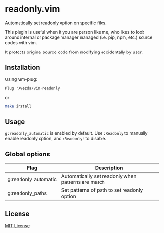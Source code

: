 # readonly.vim
Automatically set readonly option on specific files.

This plugin is useful when if you are person like me,
who likes to look around internal or package manager managed (i.e. pip, npm, etc.)
source codes with vim.

It protects original source code from modifying accidentally by user.


## Installation

Using vim-plug:
```vim
Plug 'Xvezda/vim-readonly'
```

or

```sh
make install
```

## Usage

`g:readonly_automatic` is enabled by default.
Use `:Readonly` to manually enable readonly option, and `:Readonly!` to disable.


## Global options

| Flag                 | Description                                        |
| -------------------- | -------------------------------------------------- |
| g:readonly_automatic | Automatically set readonly when patterns are match |
| g:readonly_paths     | Set patterns of path to set readonly option        |


## License

[MIT License](LICENSE)
